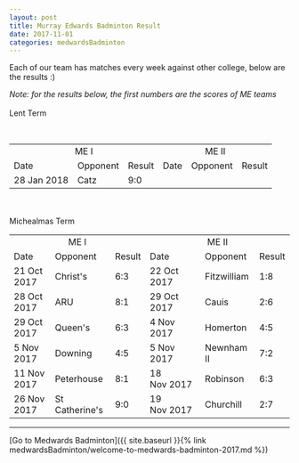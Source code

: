 ```yaml
---
layout: post
title: Murray Edwards Badminton Result
date: 2017-11-01
categories: medwardsBadminton
---
```

Each of our team has matches every week against other college, below are the results :)

*Note: for the results below, the first numbers are the scores of ME teams*
<br/>
<br/>
Lent Term
<table>
<tr>
  <td colspan = "3" align = "center"> ME I </td>
  <td colspan = "3" align = "center"> ME II </td>
</tr>
<tr>
  <td> Date </td>
  <td> Opponent </td>
  <td> Result </td>
  <td> Date </td>
  <td> Opponent </td>
  <td> Result </td>
</tr>
<tr>
  <td> 28 Jan 2018 </td>
  <td> Catz </td>
  <td> 9:0 </td>
  <td>  </td>
  <td>  </td>
  <td>  </td>
</tr></table>
<br/>
<br/>
Michealmas Term
<table>
<tr>
  <td colspan = "3" align = "center"> ME I </td>
  <td colspan = "3" align = "center"> ME II </td>
</tr>
<tr>
  <td> Date </td>
  <td> Opponent </td>
  <td> Result </td>
  <td> Date </td>
  <td> Opponent </td>
  <td> Result </td>
</tr>
<tr>
  <td> 21 Oct 2017 </td>
  <td> Christ's </td>
  <td> 6:3 </td>
  <td> 22 Oct 2017 </td>
  <td> Fitzwilliam </td>
  <td> 1:8 </td>
</tr>
<tr>
  <td> 28 Oct 2017 </td>
  <td> ARU </td>
  <td> 8:1 </td>
  <td> 29 Oct 2017 </td>
  <td> Cauis </td>
  <td> 2:6 </td>
</tr>
<tr>
  <td> 29 Oct 2017 </td>
  <td> Queen's </td>
  <td> 6:3 </td>
  <td> 4 Nov 2017 </td>
  <td> Homerton </td>
  <td> 4:5 </td>
</tr>
<tr>
  <td> 5 Nov 2017 </td>
  <td> Downing </td>
  <td> 4:5 </td>
  <td> 5 Nov 2017 </td>
  <td> Newnham II </td>
  <td> 7:2 </td>
</tr>
<tr>
  <td> 11 Nov 2017 </td>
  <td> Peterhouse </td>
  <td> 8:1 </td>
  <td> 18 Nov 2017 </td>
  <td> Robinson </td>
  <td> 6:3 </td>
</tr>
<tr>
  <td> 26 Nov 2017 </td>
  <td> St Catherine's </td>
  <td> 9:0 </td>
  <td> 19 Nov 2017 </td>
  <td> Churchill </td>
  <td> 2:7 </td>
</tr></table>

---
[Go to Medwards Badminton]({{ site.baseurl }}{% link medwardsBadminton/welcome-to-medwards-badminton-2017.md %})
